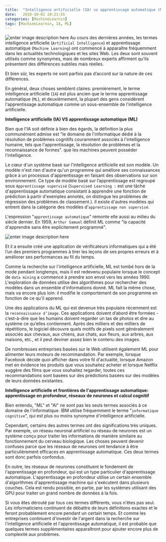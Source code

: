 ```yaml
---
title:  "Intelligence artificielle (IA) vs apprentissage automatique (ML)."
date:   2018-10-02 20:21:55
categories: [MachineLearnin]
tags: [MachineLearnin, IA, ML]
---
```

![enter image description here](https://cdn-images-1.medium.com/max/700/0*wNFF7lH8QyswBM6X.png)
Au cours des dernières années, les termes intelligence artificielle (`Artificial Intelligence`) et apprentissage automatique (`Machine Learning`) ont commencé à apparaître fréquemment dans les actualités technologiques et les sites Web. Les deux sont souvent utilisés comme synonymes, mais de nombreux experts affirment qu’ils présentent des différences subtiles mais réelles.

Et bien sûr, les experts ne sont parfois pas d’accord sur la nature de ces différences.

En général, deux choses semblent claires: premièrement, le terme intelligence artificielle (`IA`) est plus ancien que le terme apprentissage automatique (`ML`), et deuxièmement, la plupart des gens considèrent l'apprentissage automatique comme un sous-ensemble de l'intelligence artificielle.

**Intelligence artificielle (IA) VS apprentissage automatique (ML)**

Bien que l'IA soit définie à bien des égards, la définition la plus communément admise est "le domaine de l'informatique dédié à la résolution de problèmes cognitifs couramment associés à l'intelligence humaine, tels que l'apprentissage, la résolution de problèmes et la reconnaissance de formes". que les machines peuvent posséder l'intelligence.

Le cœur d'un système basé sur l'intelligence artificielle est son modèle. Un modèle n'est rien d'autre qu'un programme qui améliore ses connaissances grâce à un processus d'apprentissage en faisant des observations sur son environnement. Ce type de modèle basé sur l’apprentissage est regroupé sous `Apprentissage supervisé` (`Supervised Learning :` est une tâche d'apprentissage automatique consistant à apprendre une fonction de prédiction à partir d'exemples annotés, on distingue les problèmes de régression des problèmes de classement.). Il existe d'autres modèles qui entrent dans la catégorie des modèles d'`apprentissage non supervisé`.

L'expression "`apprentissage automatique`" remonte elle aussi au milieu du siècle dernier. En 1959, `Arthur Samuel` définit ML comme "la capacité d'apprendre sans être explicitement programmé". 

![enter image description here](https://upload.wikimedia.org/wikipedia/commons/f/f8/This_is_the_photo_of_Arthur_Samuel.jpg)

Et il a ensuite créé une application de vérificateurs informatiques qui a été l’un des premiers programmes à tirer les leçons de ses propres erreurs et à améliorer ses performances au fil du temps.

Comme la recherche sur l'intelligence artificielle, ML est tombé hors de la mode pendant longtemps, mais il est redevenu populaire lorsque le concept de `data mining` a commencé à prendre son envol vers les années 1990. L'exploration de données utilise des algorithmes pour rechercher des modèles dans un ensemble d'informations donné. ML fait la même chose, mais va encore plus loin: il modifie le comportement de son programme en fonction de ce qu'il apprend.

Une des applications du ML qui est devenue très populaire récemment est la `reconnaissance d’image`. Ces applications doivent d’abord être formées - c’est-à-dire que les humains doivent regarder un tas de photos et dire au système ce qu’elles contiennent. Après des milliers et des milliers de répétitions, le logiciel découvre quels motifs de pixels sont généralement associés aux chevaux, aux chiens, aux chats, aux fleurs, aux arbres, aux maisons, etc., et il peut deviner assez bien le contenu des images.

De nombreuses entreprises basées sur le Web utilisent également ML pour alimenter leurs moteurs de recommandation. Par exemple, lorsque Facebook décide quoi afficher dans votre fil d'actualité, lorsque Amazon met en évidence les produits que vous souhaitez acheter et lorsque Netflix suggère des films que vous souhaitez regarder, toutes ces recommandations sont basées sur des prédictions basées sur des modèles de leurs données existantes.

**Intelligence artificielle et frontières de l'apprentissage automatique:** **apprentissage en profondeur, réseaux de neurones et calcul cognitif**

Bien entendu, "ML" et "AI" ne sont pas les seuls termes associés à ce domaine de l'informatique. IBM utilise fréquemment le terme "`informatique cognitive`", qui est plus ou moins synonyme d'intelligence artificielle.

Cependant, certains des autres termes ont des significations très uniques. Par exemple, un réseau neuronal artificiel ou réseau de neurones est un système conçu pour traiter les informations de manière similaire au fonctionnement du cerveau biologique. Les choses peuvent devenir confuses parce que les réseaux de neurones ont tendance à être particulièrement efficaces en apprentissage automatique. Ces deux termes sont donc parfois confondus.

En outre, les réseaux de neurones constituent le fondement de l'apprentissage en profondeur, qui est un type particulier d'apprentissage automatique. L'apprentissage en profondeur utilise un certain ensemble d'algorithmes d'apprentissage machine qui s'exécutent dans plusieurs couches. Cela est rendu possible, en partie, par les systèmes utilisant des GPU pour traiter un grand nombre de données à la fois.

Si vous êtes dérouté par tous ces termes différents, vous n'êtes pas seul. Les informaticiens continuent de débattre de leurs définitions exactes et le feront probablement encore pendant un certain temps. Et comme les entreprises continuent d'investir de l'argent dans la recherche sur l'intelligence artificielle et l'apprentissage automatique, il est probable que quelques termes supplémentaires apparaîtront pour ajouter encore plus de complexité aux problèmes.
